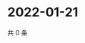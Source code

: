 # 2022-01-21

共 0 条

<!-- BEGIN WEIBO -->
<!-- 最后更新时间 Fri Jan 21 2022 22:12:40 GMT+0800 (China Standard Time) -->

<!-- END WEIBO -->

